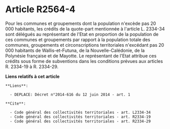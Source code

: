 # Article R2564-4

Pour les communes et groupements dont la population n'excède pas 20 000 habitants, les crédits de la quote-part mentionnée à
l'article L. 2334-34 sont délégués au représentant de l'Etat en proportion de la population de ces communes et groupements
par rapport à la population totale des communes, groupements et circonscriptions territoriales n'excédant pas 20 000
habitants de Wallis-et-Futuna, de la Nouvelle-Calédonie, de la Polynésie française et de Mayotte. Le représentant de l'Etat
attribue ces crédits sous forme de subventions dans les conditions prévues aux articles R. 2334-19 à R. 2334-29.

**Liens relatifs à cet article**

	**Liens**:

	  - DEPLACE: Décret n°2014-616 du 12 juin 2014 - art. 1

	**Cite**:

	  - Code général des collectivités territoriales - art. L2334-34
	  - Code général des collectivités territoriales - art. R2334-19
	  - Code général des collectivités territoriales - art. R2334-29
